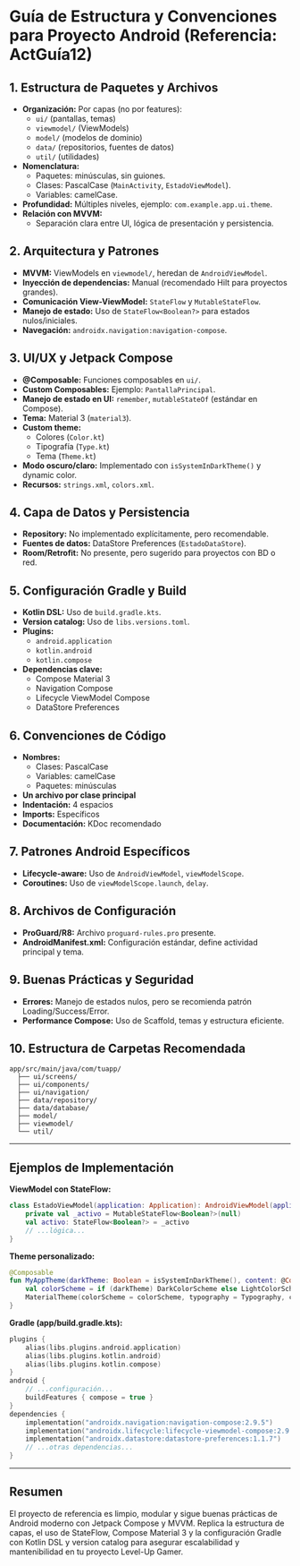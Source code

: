 # Guía de Estructura y Convenciones para Proyecto Android (Referencia: ActGuía12)

## 1. Estructura de Paquetes y Archivos

- **Organización:** Por capas (no por features):
  - `ui/` (pantallas, temas)
  - `viewmodel/` (ViewModels)
  - `model/` (modelos de dominio)
  - `data/` (repositorios, fuentes de datos)
  - `util/` (utilidades)
- **Nomenclatura:**
  - Paquetes: minúsculas, sin guiones.
  - Clases: PascalCase (`MainActivity`, `EstadoViewModel`).
  - Variables: camelCase.
- **Profundidad:** Múltiples niveles, ejemplo: `com.example.app.ui.theme`.
- **Relación con MVVM:**
  - Separación clara entre UI, lógica de presentación y persistencia.

## 2. Arquitectura y Patrones

- **MVVM:** ViewModels en `viewmodel/`, heredan de `AndroidViewModel`.
- **Inyección de dependencias:** Manual (recomendado Hilt para proyectos grandes).
- **Comunicación View-ViewModel:** `StateFlow` y `MutableStateFlow`.
- **Manejo de estado:** Uso de `StateFlow<Boolean?>` para estados nulos/iniciales.
- **Navegación:** `androidx.navigation:navigation-compose`.

## 3. UI/UX y Jetpack Compose

- **@Composable:** Funciones composables en `ui/`.
- **Custom Composables:** Ejemplo: `PantallaPrincipal`.
- **Manejo de estado en UI:** `remember`, `mutableStateOf` (estándar en Compose).
- **Tema:** Material 3 (`material3`).
- **Custom theme:**
  - Colores (`Color.kt`)
  - Tipografía (`Type.kt`)
  - Tema (`Theme.kt`)
- **Modo oscuro/claro:** Implementado con `isSystemInDarkTheme()` y dynamic color.
- **Recursos:** `strings.xml`, `colors.xml`.

## 4. Capa de Datos y Persistencia

- **Repository:** No implementado explícitamente, pero recomendable.
- **Fuentes de datos:** DataStore Preferences (`EstadoDataStore`).
- **Room/Retrofit:** No presente, pero sugerido para proyectos con BD o red.

## 5. Configuración Gradle y Build

- **Kotlin DSL:** Uso de `build.gradle.kts`.
- **Version catalog:** Uso de `libs.versions.toml`.
- **Plugins:**
  - `android.application`
  - `kotlin.android`
  - `kotlin.compose`
- **Dependencias clave:**
  - Compose Material 3
  - Navigation Compose
  - Lifecycle ViewModel Compose
  - DataStore Preferences

## 6. Convenciones de Código

- **Nombres:**
  - Clases: PascalCase
  - Variables: camelCase
  - Paquetes: minúsculas
- **Un archivo por clase principal**
- **Indentación:** 4 espacios
- **Imports:** Específicos
- **Documentación:** KDoc recomendado

## 7. Patrones Android Específicos

- **Lifecycle-aware:** Uso de `AndroidViewModel`, `viewModelScope`.
- **Coroutines:** Uso de `viewModelScope.launch`, `delay`.

## 8. Archivos de Configuración

- **ProGuard/R8:** Archivo `proguard-rules.pro` presente.
- **AndroidManifest.xml:** Configuración estándar, define actividad principal y tema.

## 9. Buenas Prácticas y Seguridad

- **Errores:** Manejo de estados nulos, pero se recomienda patrón Loading/Success/Error.
- **Performance Compose:** Uso de Scaffold, temas y estructura eficiente.

## 10. Estructura de Carpetas Recomendada

```
app/src/main/java/com/tuapp/
  ├── ui/screens/
  ├── ui/components/
  ├── ui/navigation/
  ├── data/repository/
  ├── data/database/
  ├── model/
  ├── viewmodel/
  └── util/
```

---

## Ejemplos de Implementación

**ViewModel con StateFlow:**
```kotlin
class EstadoViewModel(application: Application): AndroidViewModel(application) {
    private val _activo = MutableStateFlow<Boolean?>(null)
    val activo: StateFlow<Boolean?> = _activo
    // ...lógica...
}
```

**Theme personalizado:**
```kotlin
@Composable
fun MyAppTheme(darkTheme: Boolean = isSystemInDarkTheme(), content: @Composable () -> Unit) {
    val colorScheme = if (darkTheme) DarkColorScheme else LightColorScheme
    MaterialTheme(colorScheme = colorScheme, typography = Typography, content = content)
}
```

**Gradle (app/build.gradle.kts):**
```kotlin
plugins {
    alias(libs.plugins.android.application)
    alias(libs.plugins.kotlin.android)
    alias(libs.plugins.kotlin.compose)
}
android {
    // ...configuración...
    buildFeatures { compose = true }
}
dependencies {
    implementation("androidx.navigation:navigation-compose:2.9.5")
    implementation("androidx.lifecycle:lifecycle-viewmodel-compose:2.9.4")
    implementation("androidx.datastore:datastore-preferences:1.1.7")
    // ...otras dependencias...
}
```

---

## Resumen

El proyecto de referencia es limpio, modular y sigue buenas prácticas de Android moderno con Jetpack Compose y MVVM. Replica la estructura de capas, el uso de StateFlow, Compose Material 3 y la configuración Gradle con Kotlin DSL y version catalog para asegurar escalabilidad y mantenibilidad en tu proyecto Level-Up Gamer.
